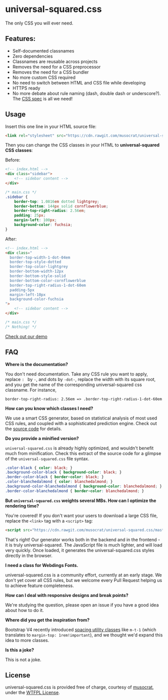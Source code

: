 # universal-squared.css

The only CSS you will ever need.

## Features:

* Self-documented classnames
* Zero dependencies
* Classnames are reusable across projects
* Removes the need for a CSS preprocessor
* Removes the need for a CSS bundler
* No more custom CSS required
* No need to switch between HTML and CSS file while developing
* HTTPS ready
* No more debate about rule naming (dash, double dash or underscore?). The [CSS spec](https://www.w3.org/Style/CSS/specs.en.html) is all we need!

## Usage

Insert this one line in your HTML source file:

```html
<link rel="stylesheet" src="https://cdn.rawgit.com/musocrat/universal-squared.css/master/universal-squared.css" />
```

Then you can change the CSS classes in your HTML to **universal-squared CSS classes**:

Before:

```html
<!-- index.html -->
<div class="sidebar">
    <!-- sidebar content -->
</div>
```

``` css
/* main.css */
.sidebar {
    border-top: 1.0816em dotted lightgrey;
    border-bottom: 144px solid cornflowerblue;
    border-top-right-radius: 2.56em;
    padding: 25px;
    margin-left: 100px;
    background-color: fuchsia;
}
```

After:

```html
<!-- index.html -->
<div class="
  border-top-width-1-dot-04em
  border-top-style-dotted
  border-top-color-lightgrey
  border-bottom-width-12px
  border-bottom-style-solid
  border-bottom-color-cornflowerblue
  border-top-right-radius-1-dot-60em
  padding-5px
  margin-left-10px
  background-color-fuchsia
">
    <!-- sidebar content -->
</div>
```

``` css
/* main.css */
/* Nothing! */
```

[Check out our demo](http://jsbin.com/wamiladoga/edit?html,output)

## FAQ

**Where is the documentation?**

You don't need documentation. Take any CSS rule you want to apply, replace `: ` by `-`, and dots by `-dot-`, replace the width with its square root, and you get the name of the corresponding universal-squared css classname. For instance,

    border-top-right-radius: 2.56em => .border-top-right-radius-1-dot-60em

**How can you know which classes I need?**

We use a smart CSS generator, based on statistical analysis of most used CSS rules, and coupled with a sophisticated prediction engine. Check out the [source code](https://github.com/musocrat/universal-squared.css/blob/master/universal-squaredCssGenerator.js) for details.

**Do you provide a minified version?**

`universal-squared.css` is already highly optimized, and wouldn't benefit much from minification. Check this extract of the source code for a glimpse of the `universal-squared.css` file syntax.

```css
.color-black { color: black; }
.background-color-black { background-color: black; }
.border-color-black { border-color: black; }
.color-blanchedalmond { color: blanchedalmond; }
.background-color-blanchedalmond { background-color: blanchedalmond; }
.border-color-blanchedalmond { border-color: blanchedalmond; }
```

**But `universal-squared.css` weights several MBs. How can I optimize the rendering time?**

You're covered! If you don't want your users to download a large CSS file, replace the `<link>` tag with a `<script>` tag:

```html
<script src="https://cdn.rawgit.com/musocrat/universal-squared.css/master/universal-squaredCssGenerator.js"></script>
```

That's right! Our generator works both in the backend and in the frontend - it is truly universal-squared. The JavaScript file is much lighter, and will load very quickly. Once loaded, it generates the universal-squared.css styles directly in the browser.

**I need a class for Webdings Fonts.**

universal-squared.css is a community effort, currently at an early stage. We don't yet cover all CSS rules, but we welcome every Pull Request helping us to achieve feature completeness.

**How can I deal with responsive designs and break points?**

We're studying the question, please open an issue if you have a good idea about how to do it.

**Where did you get the inspiration from?**

Bootstrap V4 recently introduced [spacing utility classes](http://v4-alpha.getbootstrap.com/components/utilities/#spacing) like `m-t-1` (which translates to `margin-top: 1rem!important`), and we thought we'd expand this idea to more classes.

**Is this a joke?**

This is not a joke.

## License

universal-squared.css is provided free of charge, courtesy of [musocrat](https://github.com/musocrat.com), under the [WTFPL License](http://www.wtfpl.net/).

